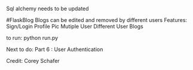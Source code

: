 Sql alchemy needs to be updated

#FlaskBlog
Blogs can be edited and removed by different users
Features:
Sign/Login
Profile Pic
Mutiple User
Different User Blogs



to run: python run.py

Next to do: Part 6 : User Authentication


Credit: Corey Schafer

